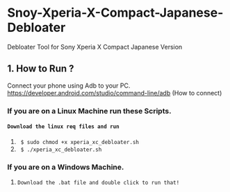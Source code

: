 # Snoy-Xperia-X-Compact-Japanese-Debloater
Debloater Tool for Sony Xperia X Compact Japanese Version


## 1. How to Run ?

Connect your phone using Adb to your PC. https://developer.android.com/studio/command-line/adb (How to connect)


### If you are on a Linux Machine run these Scripts.

#### ```Download the linux req files and run```

1. ``` $ sudo chmod +x xperia_xc_debloater.sh```
2. ``` $ ./xperia_xc_debloater.sh```

### If you are on a Windows Machine. 

1. ```Download the .bat file and double click to run that!```
